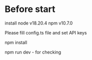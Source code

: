 # Before start
install node v18.20.4
npm v10.7.0

Please fill config.ts file and set API keys

npm install

npm run dev - for checking
